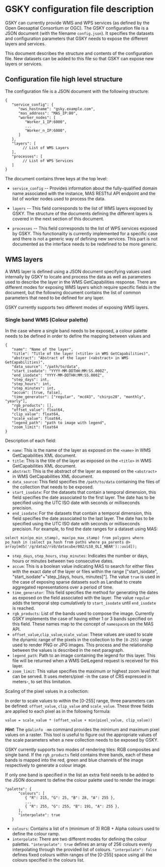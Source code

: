 # GSKY configuration file description

GSKY can currently provide WMS and WPS services (as defined by the
Open Geosaptial Consortium or OGC). The GSKY configuration file is a
JSON document (with the filename `config.json`). It specifies the
datasets and configuration parameters that GSKY needs to expose the
different layers and services.

This document describes the structure and contents of the
configuration file.  New datasets can be added to this file so that
GSKY can expose new layers or services.


## Configuration file high level structure
The configuration file is a JSON document with the following
structure:

```
{  
   "service_config": {  
      "ows_hostname": "gsky.example.com",
      "mas_address": "MAS_IP:80",
      "worker_nodes": [  
         "Worker_1_IP:6000",
         ...
         "Worker_n_IP:6000",
      ]
   },
   "layers": [  
        // List of WMS Layers
   ],
   "processes": [  
        // List of WPS Services
   ]
}
```

The document contains three keys at the top level:

* `service_config` -- Provides information about the fully-qualified
  domain name associated with the instance, MAS RESTful API endpoint
  and the list of worker nodes used to process the data.

* `layers` -- This field corresponds to the list of WMS layers
  exposed by GSKY. The structure of the documents defining the
  different layers is covered in the next section of this document.

* `processes` -- This field corresponds to the list of WPS services
  exposed by GSKY. This functionality is currently implemented for a
  specific case and there is not a generic way of defining new
  services. This part is not documented as the interface needs to be
  redefined to be more generic.

## WMS layers
A WMS layer is defined using a JSON document specifying values used
internally by GSKY to locate and process the data as well as
parameters used to describe the layer in the WMS GetCapabilities
response. There are different modes for exposing WMS layers which
require specific fields in the document, but the following document
contains the list of common parameters that need to be defined for any
layer.

GSKY currently supports two different modes of exposing WMS layers. 

### Single band WMS (Colour palette)
In the case where a single band needs to be exposed, a colour palette
needs to be defined in order to define the mapping between values and

```
{  
   "name": "Name of the layer",
   "title": "Title of the layer (<title> in WMS GetCapabilities)",
   "abstract": "Abstract of the layer (<abstract> in WMS GetCapabilities)",
   "data_source": "/path/to/data",
   "start_isodate": "YYYY-MM-DDTHH:MM:SS.000Z",
   "end_isodate": "YYYY-MM-DDTHH:MM:SS.000Z",
   "step_days": int,
   "step_hours": int,
   "step_minutes": int,
   "accum": [true, false],
   "time_generator": ["regular", "mcd43", "chirps20", "monthly", "yearly"],
   "rgb_products": [],
   "offset_value": float64,
   "clip_value": float64,
   "scale_value": float64,
   "legend_path": "path to image with legend",
   "zoom_limit": float64
}
```

Description of each field:

* `name`: This is the name of the layer as exposed on the `<name>`
  in WMS GetCapabilities XML document.
* `title`: This is the title of the layer as exposed on the
  `<title>` in WMS GetCapabilities XML document.
* `abstract`: This is the abstract of the layer as exposed on the
  `<abstract>` in WMS GetCapabilities XML document.
* `data_source`: This field specifies the `/path/to/data` containing
  the files of the collection that needs to be exposed.
* `start_isodate`: For the datasets that contain a temporal
  dimension, this field specifies the date associated to the first
  layer. The date has to be specified using the UTC ISO date with
  seconds or milliseconds precision.
* `end_isodate`: For the datasets that contain a temporal dimension,
  this field specifies the date associated to the last layer. The date
  has to be specified using the UTC ISO date with seconds or
  milliseconds precision. For example, to find the date ranges for a
  dataset using MAS:
```
select min(po_min_stamp), max(po_max_stamp) from polygons where po_hash in (select pa_hash from paths where pa_parents @> array[md5('/g/data2/rs0/datacube/002/LS8_OLI_NBAR')::uuid]);
```

* `step_days`, `step_hours`, `step_minutes`: Indicates the number or
  days, hours or minutes between two consecutive dates.
* `accum`: This is a boolean value indicating MAS to search for
  either files with the exact date of the layer or files within the
  range ["start_isodate", "start_isodate"+"step_[days, hours,
  minutes]"]. The value `true` is used in the case of exposing sparse
  datasets such as Landsat to create aggregated representations over a
  period of time.
* `time_generator`: This field specifies the method for generating
  the dates as exposed on the <time> field associated with the
  layer. The value `regular` adds the temporal step cumulatively to
  `start_isodate` until `end_isodate` is reached.
* `rgb_products`: List of the bands used to compose the
  image. Currently GSKY implements the case of having either 1 or 3
  bands specified on this field. These names map to the concept of
  `namespace`s on the MAS API.
* `offset_value`,`clip_value`,`scale_value`: These values are
  used to scale the dynamic range of the pixels in the collection to
  the `[0-255]` range used to render PNG or JPG images. This process
  and the relationship between the values is described in the next
  paragraph.
* `legend_path`: Path to an image containing the legend for this
  layer. This file will be returned when a WMS GetLegend request is
  received for this layer.
* `zoom_limit`: This value specifies the maximum or highest zoom
  level that can be served. It uses meters/pixel -in the case of CRS
  expressed in meters-, to set this limitation.


Scaling of the pixel values in a collection:

In order to scale values to within the [0-255] range, three parameters
can be defined: `offset_value`, `clip_value` and
`scale_value`. These three fields are applied to each pixel as in
the following formula:

`value = scale_value * (offset_value + min(pixel_value, clip_value))`

___Hint___: The `gdalinfo -mm` command provides the minimum and
maximum pixel values on a raster. This tool is useful to figure out
the appropriate values of the scale parameters when a new collection
needs to be exposed by GSKY.

GSKY currently supports two modes of rendering tiles: RGB composites
and single band. If the `rgb_products` field contains three bands,
each of these bands is mapped into the red, green and blue channels of
the image respectively to generate a colour image.

If only one band is specified in the list an extra field needs to be
added to the JSON document to define the colour palette used to render
the image:

```
"palette": {
      "colours": [  
         { "R": 215, "G": 25, "B": 28, "A": 255 },
         ...
         { "R": 255, "G": 255, "B": 191, "A": 255 },
      ],
      "interpolate": true
   }
```

* `colours`: Contains a list of n (minimum of 3) RGB + Alpha colours
  used to define the colour ramp.
* `interpolate`: There are two different modes for defining the colour
  palettes. `"interpolate": true` defines an array of 256 colours
  evenly interpolating through the provided list of colours.
  `"interpolate": false` defines fixed colours within ranges of the
  [0-255] space using all the colours specified in the colours list.


